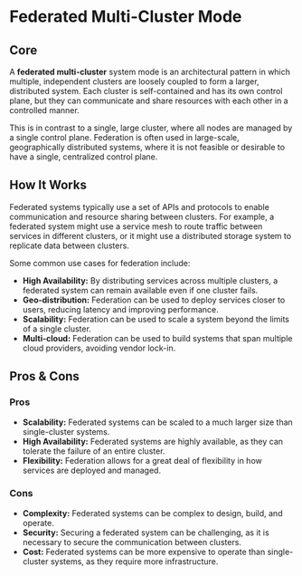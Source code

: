 # Federated Multi-Cluster Mode

## Core

A **federated multi-cluster** system mode is an architectural pattern in which multiple, independent clusters are loosely coupled to form a larger, distributed system. Each cluster is self-contained and has its own control plane, but they can communicate and share resources with each other in a controlled manner.

This is in contrast to a single, large cluster, where all nodes are managed by a single control plane. Federation is often used in large-scale, geographically distributed systems, where it is not feasible or desirable to have a single, centralized control plane.

## How It Works

Federated systems typically use a set of APIs and protocols to enable communication and resource sharing between clusters. For example, a federated system might use a service mesh to route traffic between services in different clusters, or it might use a distributed storage system to replicate data between clusters.

Some common use cases for federation include:

-   **High Availability:** By distributing services across multiple clusters, a federated system can remain available even if one cluster fails.
-   **Geo-distribution:** Federation can be used to deploy services closer to users, reducing latency and improving performance.
-   **Scalability:** Federation can be used to scale a system beyond the limits of a single cluster.
-   **Multi-cloud:** Federation can be used to build systems that span multiple cloud providers, avoiding vendor lock-in.

## Pros & Cons

### Pros

-   **Scalability:** Federated systems can be scaled to a much larger size than single-cluster systems.
-   **High Availability:** Federated systems are highly available, as they can tolerate the failure of an entire cluster.
-   **Flexibility:** Federation allows for a great deal of flexibility in how services are deployed and managed.

### Cons

-   **Complexity:** Federated systems can be complex to design, build, and operate.
-   **Security:** Securing a federated system can be challenging, as it is necessary to secure the communication between clusters.
-   **Cost:** Federated systems can be more expensive to operate than single-cluster systems, as they require more infrastructure.
